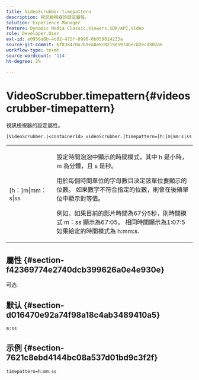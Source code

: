 ```yaml
---
title: VideoScrubber.timepattern
description: 視訊檢視器的設定屬性。
solution: Experience Manager
feature: Dynamic Media Classic,Viewers,SDK/API,Video
role: Developer,User
exl-id: e0956a0b-4d82-475f-8990-8b059014233a
source-git-commit: 6f838470a7bdea8e8c0219e59746ec82ecd802a8
workflow-type: tm+mt
source-wordcount: '114'
ht-degree: 2%

---
```


# VideoScrubber.timepattern{#videoscrubber-timepattern}

視訊檢視器的設定屬性。

`[VideoScrubber.|<containerId>_videoScrubber.]timepattern=[h:]m|mm:s|ss`

<table id="table_C616483932C2482CA9794DDD7313FD7C"> 
 <tbody> 
  <tr> 
   <td colname="col1"> <p> <span class="codeph"> [h：]m|mm：s|ss</span> </p> </td> 
   <td colname="col2"> <p> 設定時間泡泡中顯示的時間模式，其中 <span class="codeph"> h</span> 是小時， <span class="codeph"> m</span> 為分鐘，且 <span class="codeph"> s</span> 是秒。 </p> <p>用於每個時間單位的字母數目決定該單位要顯示的位數。 如果數字不符合指定的位數，則會在後續單位中顯示對等值。 </p> <p>例如，如果目前的影片時間為67分5秒，則時間模式 <span class="codeph"> m：ss</span> 顯示為67:05。 相同時間顯示為1:07:5如果給定的時間模式為 <span class="codeph"> h:mm:s</span>. </p> </td> 
  </tr> 
 </tbody> 
</table>

## 屬性 {#section-f42369774e2740dcb399626a0e4e930e}

可选.

## 默认 {#section-d016470e92a74f98a18c4ab3489410a5}

`m:ss`

## 示例 {#section-7621c8ebd4144bc08a537d01bd9c3f2f}

```
timepattern=h:mm:ss
```
